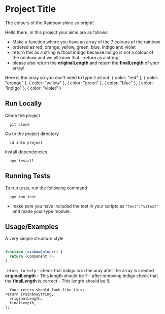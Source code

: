# Project Title

The colours of the Rainbow shine so bright!

Hello there, in this project your aims are as follows:
- Make a function where you have an array of the 7 colours of the rainbow
- ordered as red, orange, yellow, green, blue, indigo and violet
- return this as a string without indigo because indigo is not a colour of the rainbow and we all know that.
-return as a string!
- please also return the **originalLength** and return the **finalLength** of your array!

Here is the array so you don't need to type it all out.
    { color: "red" },
    { color: "orange" },
    { color: "yellow" },
    { color: "green" },
    { color: "blue" },
    { color: "indigo" },
    { color: "violet" }
## Run Locally

Clone the project

```terminal etc
  git clone 
```

Go to the project directory

```terminal etc
  cd into project
```

Install dependencies

```terminal etc
  npm install
```


  
## Running Tests

To run tests, run the following command

```terminal etc
  npm run test
```
- make sure you have included the test in your scripts as `"test":"vitest"` and made your type module.

## Usage/Examples

A very simple structure style 

```javascript

function rainbowColour() {
  return <Component />
}
```


```  Hints to help ```
    - check that indigo is in the aray after the array is created **originalLength**
    - This length should be 7
    - after removing indigo check that the **finalLength** is correct
    - This length should be 6.
   
    - Your return should look like this:
    return {rainbowString,
      originalLength,
      finalLength,
    };
  

